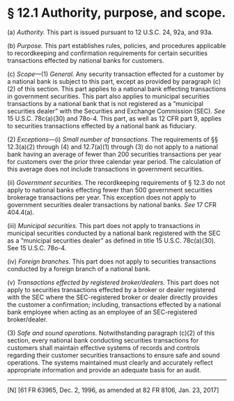 # § 12.1   Authority, purpose, and scope.

(a) *Authority.* This part is issued pursuant to 12 U.S.C. 24, 92a, and 93a. 


(b) *Purpose.* This part establishes rules, policies, and procedures applicable to recordkeeping and confirmation requirements for certain securities transactions effected by national banks for customers. 


(c) *Scope*—(1) *General.* Any security transaction effected for a customer by a national bank is subject to this part, except as provided by paragraph (c)(2) of this section. This part applies to a national bank effecting transactions in government securities. This part also applies to municipal securities transactions by a national bank that is not registered as a “municipal securities dealer” with the Securities and Exchange Commission (SEC). *See* 15 U.S.C. 78c(a)(30) and 78o-4. This part, as well as 12 CFR part 9, applies to securities transactions effected by a national bank as fiduciary. 


(2) *Exceptions*—(i) *Small number of transactions.* The requirements of §§ 12.3(a)(2) through (4) and 12.7(a)(1) through (3) do not apply to a national bank having an average of fewer than 200 securities transactions per year for customers over the prior three calendar year period. The calculation of this average does not include transactions in government securities. 


(ii) *Government securities.* The recordkeeping requirements of § 12.3 do not apply to national banks effecting fewer than 500 government securities brokerage transactions per year. This exception does not apply to government securities dealer transactions by national banks. *See* 17 CFR 404.4(a). 


(iii) *Municipal securities.* This part does not apply to transactions in municipal securities conducted by a national bank registered with the SEC as a “municipal securities dealer” as defined in title 15 U.S.C. 78c(a)(30). See 15 U.S.C. 78o-4. 


(iv) *Foreign branches.* This part does not apply to securities transactions conducted by a foreign branch of a national bank. 


(v) *Transactions effected by registered broker/dealers.* This part does not apply to securities transactions effected by a broker or dealer registered with the SEC where the SEC-registered broker or dealer directly provides the customer a confirmation; including, transactions effected by a national bank employee when acting as an employee of an SEC-registered broker/dealer. 


(3) *Safe and sound operations.* Notwithstanding paragraph (c)(2) of this section, every national bank conducting securities transactions for customers shall maintain effective systems of records and controls regarding their customer securities transactions to ensure safe and sound operations. The systems maintained must clearly and accurately reflect appropriate information and provide an adequate basis for an audit. 



---

[N] [61 FR 63965, Dec. 2, 1996, as amended at 82 FR 8106, Jan. 23, 2017]




